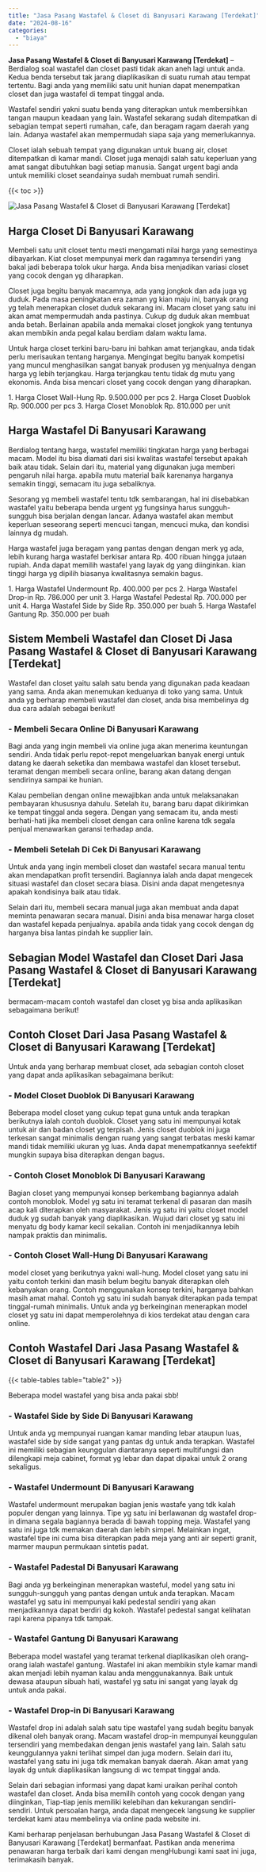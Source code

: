 ```yaml
---
title: "Jasa Pasang Wastafel & Closet di Banyusari Karawang [Terdekat]"
date: "2024-08-16"
categories: 
  - "biaya"
---
```


**Jasa Pasang Wastafel & Closet di Banyusari Karawang \[Terdekat\]** – Berdialog soal wastafel dan closet pasti tidak akan aneh lagi untuk anda. Kedua benda tersebut tak jarang diaplikasikan di suatu rumah atau tempat tertentu. Bagi anda yang memiliki satu unit hunian dapat menempatkan closet dan juga wastafel di tempat tinggal anda.

Wastafel sendiri yakni suatu benda yang diterapkan untuk membersihkan tangan maupun keadaan yang lain. Wastafel sekarang sudah ditempatkan di sebagian tempat seperti rumahan, cafe, dan beragam ragam daerah yang lain. Adanya wastafel akan mempermudah siapa saja yang memerlukannya.

Closet ialah sebuah tempat yang digunakan untuk buang air, closet ditempatkan di kamar mandi. Closet juga menajdi salah satu keperluan yang amat sangat dibutuhkan bagi setiap manusia. Sangat urgent bagi anda untuk memiliki closet seandainya sudah membuat rumah sendiri.

{{< toc >}}

![Jasa Pasang Wastafel & Closet di Banyusari Karawang [Terdekat]](/images/wastafel-closet-murah49.png)

## Harga Closet Di Banyusari Karawang

Membeli satu unit closet tentu mesti mengamati nilai harga yang semestinya dibayarkan. Kiat closet mempunyai merk dan ragamnya tersendiri yang bakal jadi beberapa tolok ukur harga. Anda bisa menjadikan variasi closet yang cocok dengan yg diharapkan.

Closet juga begitu banyak macamnya, ada yang jongkok dan ada juga yg duduk. Pada masa peningkatan era zaman yg kian maju ini, banyak orang yg telah menerapkan closet duduk sekarang ini. Macam closet yang satu ini akan amat mempermudah anda pastinya. Cukup dg duduk akan membuat anda betah. Berlainan apabila anda memakai closet jongkok yang tentunya akan membikin anda pegal kalau berdiam dalam waktu lama.

Untuk harga closet terkini baru-baru ini bahkan amat terjangkau, anda tidak perlu merisaukan tentang harganya. Mengingat begitu banyak kompetisi yang muncul menghasilkan sangat banyak produsen yg menjualnya dengan harga yg lebih terjangkau. Harga terjangkau tentu tidak dg mutu yang ekonomis. Anda bisa mencari closet yang cocok dengan yang diharapkan.

1\. Harga Closet Wall-Hung Rp. 9.500.000 per pcs 2. Harga Closet Duoblok Rp. 900.000 per pcs 3. Harga Closet Monoblok Rp. 810.000 per unit

## Harga Wastafel Di Banyusari Karawang

Berdialog tentang harga, wastafel memiliki tingkatan harga yang berbagai macam. Model itu bisa diamati dari sisi kwalitas wastafel tersebut apakah baik atau tidak. Selain dari itu, material yang digunakan juga memberi pengaruh nilai harga. apabila mutu material baik karenanya harganya semakin tinggi, semacam itu juga sebaliknya.

Sesorang yg membeli wastafel tentu tdk sembarangan, hal ini disebabkan wastafel yaitu beberapa benda urgent yg fungsinya harus sungguh-sungguh bisa berjalan dengan lancar. Adanya wastafel akan membut keperluan seseorang seperti mencuci tangan, mencuci muka, dan kondisi lainnya dg mudah.

Harga wastafel juga beragam yang pantas dengan dengan merk yg ada, lebih kurang harga wastafel berkisar antara Rp. 400 ribuan hingga jutaan rupiah. Anda dapat memilih wastafel yang layak dg yang diinginkan. kian tinggi harga yg dipilih biasanya kwalitasnya semakin bagus.

1\. Harga Wastafel Undermount Rp. 400.000 per pcs 2. Harga Wastafel Drop-in Rp. 786.000 per unit 3. Harga Wastafel Pedestal Rp. 700.000 per unit 4. Harga Wastafel Side by Side Rp. 350.000 per buah 5. Harga Wastafel Gantung Rp. 350.000 per buah

## Sistem Membeli Wastafel dan Closet Di Jasa Pasang Wastafel & Closet di Banyusari Karawang \[Terdekat\]

Wastafel dan closet yaitu salah satu benda yang digunakan pada keadaan yang sama. Anda akan menemukan keduanya di toko yang sama. Untuk anda yg berharap membeli wastafel dan closet, anda bisa membelinya dg dua cara adalah sebagai berikut!

### \- Membeli Secara Online Di Banyusari Karawang

Bagi anda yang ingin membeli via online juga akan menerima keuntungan sendiri. Anda tidak perlu repot-repot mengeluarkan banyak energi untuk datang ke daerah seketika dan membawa wastafel dan kloset tersebut. teramat dengan membeli secara online, barang akan datang dengan sendirinya sampai ke hunian.

Kalau pembelian dengan online mewajibkan anda untuk melaksanakan pembayaran khususnya dahulu. Setelah itu, barang baru dapat dikirimkan ke tempat tinggal anda segera. Dengan yang semacam itu, anda mesti berhati-hati jika membeli closet dengan cara online karena tdk segala penjual menawarkan garansi terhadap anda.

### \- Membeli Setelah Di Cek Di Banyusari Karawang

Untuk anda yang ingin membeli closet dan wastafel secara manual tentu akan mendapatkan profit tersendiri. Bagiannya ialah anda dapat mengecek situasi wastafel dan closet secara biasa. Disini anda dapat mengetesnya apakah kondisinya baik atau tidak.

Selain dari itu, membeli secara manual juga akan membuat anda dapat meminta penawaran secara manual. Disini anda bisa menawar harga closet dan wastafel kepada penjualnya. apabila anda tidak yang cocok dengan dg harganya bisa lantas pindah ke supplier lain.

## Sebagian Model Wastafel dan Closet Dari Jasa Pasang Wastafel & Closet di Banyusari Karawang \[Terdekat\]

bermacam-macam contoh wastafel dan closet yg bisa anda aplikasikan sebagaimana berikut!

## Contoh Closet Dari Jasa Pasang Wastafel & Closet di Banyusari Karawang \[Terdekat\]

Untuk anda yang berharap membuat closet, ada sebagian contoh closet yang dapat anda aplikasikan sebagaimana berikut:

### \- Model Closet Duoblok Di Banyusari Karawang

Beberapa model closet yang cukup tepat guna untuk anda terapkan berikutnya ialah contoh duoblok. Closet yang satu ini mempunyai kotak untuk air dan badan closet yg terpisah. Jenis closet duoblok ini juga terkesan sangat minimalis dengan ruang yang sangat terbatas meski kamar mandi tidak memiliki ukuran yg luas. Anda dapat menempatkannya seefektif mungkin supaya bisa diterapkan dengan bagus.

### \- Contoh Closet Monoblok Di Banyusari Karawang

Bagian closet yang mempunyai konsep berkembang bagiannya adalah contoh monoblok. Model yg satu ini teramat terkenal di pasaran dan masih acap kali diterapkan oleh masyarakat. Jenis yg satu ini yaitu closet model duduk yg sudah banyak yang diaplikasikan. Wujud dari closet yg satu ini menyatu dg body kamar kecil sekalian. Contoh ini menjadikannya lebih nampak praktis dan minimalis.

### \- Contoh Closet Wall-Hung Di Banyusari Karawang

model closet yang berikutnya yakni wall-hung. Model closet yang satu ini yaitu contoh terkini dan masih belum begitu banyak diterapkan oleh kebanyakan orang. Contoh menggunakan konsep terkini, harganya bahkan masih amat mahal. Contoh yg satu ini sudah banyak diterapkan pada tempat tinggal-rumah minimalis. Untuk anda yg berkeinginan menerapkan model closet yg satu ini dapat memperolehnya di kios terdekat atau dengan cara online.

## Contoh Wastafel Dari Jasa Pasang Wastafel & Closet di Banyusari Karawang \[Terdekat\]

{{< table-tables table="table2" >}}

Beberapa model wastafel yang bisa anda pakai sbb!

### \- Wastafel Side by Side Di Banyusari Karawang

Untuk anda yg mempunyai ruangan kamar manding lebar ataupun luas, wastafel side by side sangat yang pantas dg untuk anda terapkan. Wastafel ini memiliki sebagian keunggulan diantaranya seperti multifungsi dan dilengkapi meja cabinet, format yg lebar dan dapat dipakai untuk 2 orang sekaligus.

### \- Wastafel Undermount Di Banyusari Karawang

Wastafel undermount merupakan bagian jenis wastafe yang tdk kalah populer dengan yang lainnya. Tipe yg satu ini berlawanan dg wastafel drop-in dimana segala bagiannya berada di bawah topping meja. Wastafel yang satu ini juga tdk memakan daerah dan lebih simpel. Melainkan ingat, wastafel tipe ini cuma bisa diterapkan pada meja yang anti air seperti granit, marmer maupun permukaan sintetis padat.

### \- Wastafel Padestal Di Banyusari Karawang

Bagi anda yg berkeinginan menerapkan wasteful, model yang satu ini sungguh-sungguh yang pantas dengan untuk anda terapkan. Macam wastafel yg satu ini mempunyai kaki pedestal sendiri yang akan menjadikannya dapat berdiri dg kokoh. Wastafel pedestal sangat kelihatan rapi karena pipanya tdk tampak.

### \- Wastafel Gantung Di Banyusari Karawang

Beberapa model wastafel yang teramat terkenal diaplikasikan oleh orang-orang ialah wastafel gantung. Wastafel ini akan membikin style kamar mandi akan menjadi lebih nyaman kalau anda menggunakannya. Baik untuk dewasa ataupun sibuah hati, wastafel yg satu ini sangat yang layak dg untuk anda pakai.

### \- Wastafel Drop-in Di Banyusari Karawang

Wastafel drop ini adalah salah satu tipe wastafel yang sudah begitu banyak dikenal oleh banyak orang. Macam wastafel drop-in mempunyai keunggulan tersendiri yang membedakan dengan jenis wastafel yang lain. Salah satu keunggulannya yakni terlihat simpel dan juga modern. Selain dari itu, wastafel yang satu ini juga tdk memakan banyak daerah. Akan amat yang layak dg untuk diaplikasikan langsung di wc tempat tinggal anda.

Selain dari sebagian informasi yang dapat kami uraikan perihal contoh wastafel dan closet. Anda bisa memilih contoh yang cocok dengan yang diinginkan, Tiap-tiap jenis memiliki kelebihan dan kekurangan sendiri-sendiri. Untuk persoalan harga, anda dapat mengecek langsung ke supplier terdekat kami atau membelinya via online pada website ini.

Kami berharap penjelasan berhubungan Jasa Pasang Wastafel & Closet di Banyusari Karawang \[Terdekat\] bermanfaat. Pastikan anda menerima penawaran harga terbaik dari kami dengan mengHubungi kami saat ini juga, terimakasih banyak.
